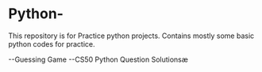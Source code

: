# Python-
This repository is for Practice python projects.
Contains mostly some basic python codes for practice.

--Guessing Game
--CS50 Python Question Solutionsæ
